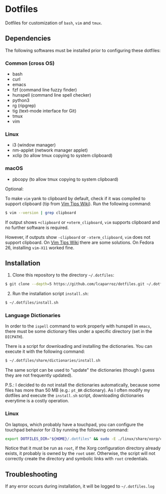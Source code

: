 # Dotfiles

Dotfiles for customization of `bash`, `vim` and `tmux`.

## Dependencies

The following softwares must be installed prior to configuring these dotfiles:

### Common (cross OS)

* bash
* curl
* emacs
* fzf (command line fuzzy finder)
* hunspell (command line spell checker)
* python3
* rg (ripgrep)
* tig (text-mode interface for Git)
* tmux
* vim

### Linux

* i3 (window manager)
* nm-applet (network manager applet)
* xclip (to allow tmux copying to system clipboard)

### macOS

* pbcopy (to allow tmux copying to system clipboard)

Optional:

To make `vim` yank to clipboard by default, check if it was compiled to support
clipboard (tip from [Vim Tips Wiki][vim_tips_wiki]). Run the following command:

```sh
$ vim --version | grep clipboard
```

If output shows `+clipboard` or `+xterm_clipboard`, `vim` supports clipboard and
no further software is required.

However, if outputs show `-clipboard` or `-xterm_clipboard`, `vim` does not
support clipboard. On [Vim Tips Wiki][vim_tips_wiki] there are some solutions.
On Fedora 26, installing `vim-X11` worked fine.

## Installation

1. Clone this repository to the directory `~/.dotfiles`:

```sh
$ git clone --depth=5 https://github.com/lcaparroz/dotfiles.git ~/.dotfiles
```

2. Run the installation script `install.sh`:

```sh
$ ~/.dotfiles/install.sh
```

### Language Dictionaries

In order to the `ispell` command to work properly with hunspell in `emacs`,
there must be some dictionary files under a specific directory (set in the
`DICPATH`).

There is a script for downloading and installing the dictionaries. You can
execute it with the following command:

```sh
$ ~/.dotfiles/share/dictionaries/install.sh
```

The same script can be used to "update" the dictionaries (though I guess they
are not frequently updated).

P.S.: I decided to do not install the dictionaries automatically, because some
files has more than 50 MB (e.g.: `pt_BR` dictionary). As I often modify my
dotfiles and execute the `install.sh` script, downloading dictionaries everytime
is a costly operation.

### Linux

On laptops, which probably have a touchpad, you can configure the touchpad
behavior for i3 by running the following command:

```sh
export DOTFILES_DIR="${HOME}/.dotfiles" && sudo -E ./linux/share/xorg/config.sh
```

Notice that it must be run as `root`, if the Xorg configuration directory
already exists, it probably is owned by the `root` user. Otherwise, the script
will not correctly create the directory and symbolic links with `root`
credentials.

## Troubleshooting

If any error occurs during installation, it will be logged to `~/.dotfiles.log`

[vim_tips_wiki]: http://vim.wikia.com/wiki/Accessing_the_system_clipboard
